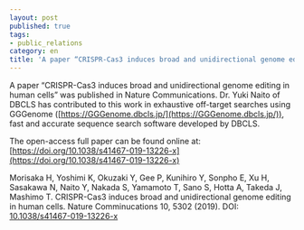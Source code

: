 ```yaml
---
layout: post
published: true
tags:
- public_relations
category: en
title: 'A paper “CRISPR-Cas3 induces broad and unidirectional genome editing in human cells” was published in Nature Communications.'
---
```

A paper “CRISPR-Cas3 induces broad and unidirectional genome editing in human cells” was published in Nature Communications. Dr. Yuki Naito of DBCLS has contributed to this work in exhaustive off-target searches using GGGenome ([https://GGGenome.dbcls.jp/](https://GGGenome.dbcls.jp/)), fast and accurate sequence search software developed by DBCLS.

The open-access full paper can be found online at:  
[https://doi.org/10.1038/s41467-019-13226-x](https://doi.org/10.1038/s41467-019-13226-x)  

Morisaka H, Yoshimi K, Okuzaki Y, Gee P, Kunihiro Y, Sonpho E, Xu H, Sasakawa N, Naito Y, Nakada S, Yamamoto T, Sano S, Hotta A, Takeda J, Mashimo T. CRISPR-Cas3 induces broad and unidirectional genome editing in human cells. Nature Comminucations 10, 5302 (2019). DOI: [10.1038/s41467-019-13226-x](https://doi.org/10.1038/s41467-019-13226-x)
